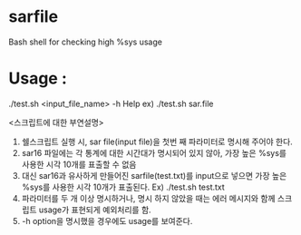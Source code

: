 # sarfile
Bash shell for checking high %sys usage

# Usage :
 ./test.sh <input_file_name>
 -h   Help
ex) ./test.sh sar.file

<스크립트에 대한 부연설명>

1. 쉘스크립트 실행 시, sar file(input file)을 첫번 째 파라미터로 명시해 주어야 한다.
2. sar16 파일에는 각 통계에 대한 시간대가 명시되어 있지 않아, 가장 높은 %sys를 사용한 시각 10개를 표출할 수 없음
3. 대신 sar16과 유사하게 만들어진 sarfile(test.txt)를 input으로 넣으면 가장 높은 %sys를 사용한 시각 10개가 표출된다.
   Ex) ./test.sh test.txt
4. 파라미터를 두 개 이상 명시하거나, 명시 하지 않았을 때는 에러 메시지와 함께 스크립트 usage가 표현되게 예외처리를 함.
5. -h option을 명시했을 경우에도 usage를 보여준다.
